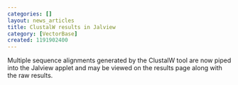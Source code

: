 ```yaml
---
categories: []
layout: news_articles
title: ClustalW results in Jalview
category: [VectorBase]
created: 1191902400
---
```

Multiple sequence alignments generated by the ClustalW tool are now piped into the Jalview applet and may be viewed on the results page along with the raw results.
